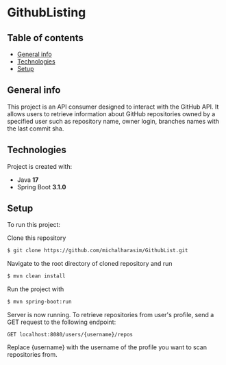 # GithubListing

## Table of contents
* [General info](#general-info)
* [Technologies](#technologies)
* [Setup](#setup)

## General info
This project is an API consumer designed to interact with the GitHub API. It allows users to retrieve information about GitHub repositories owned by a specified user such as repository name, owner login, branches names with the last commit sha.

## Technologies
Project is created with:
* Java **17**
* Spring Boot **3.1.0**
	
## Setup
To run this project:

Clone this repository
```bash
$ git clone https://github.com/michalharasim/GithubList.git
```

Navigate to the root directory of cloned repository and run
```bash
$ mvn clean install
```
Run the project with
```bash
$ mvn spring-boot:run
```

Server is now running.
To retrieve repositories from user's profile, send a GET request to the following endpoint:
```
GET localhost:8080/users/{username}/repos
```
Replace {username} with the username of the profile you want to scan repositories from.
